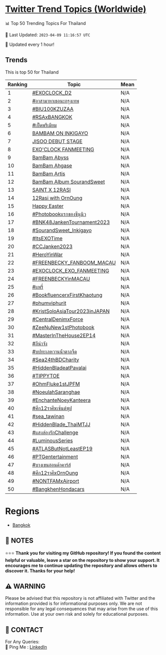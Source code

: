 [Twitter Trend Topics (Worldwide)](https://github.com/ErcinDedeoglu/Twitter-Trend-Topics)
==========


📊 Top 50 Trending Topics For Thailand

📆 Last Updated: `2023-04-09 11:16:57 UTC`

🔧 Updated every 1 hour!


## Trends

This is top 50 for Thailand

| Ranking | Topic | Mean |
| ------- | ------------ | ------------ |
| 1 | [#EXOCLOCK_D2](http://twitter.com/search?q=%23EXOCLOCK_D2) | N/A |
| 2 | [#อาสามาหาเธอนะกรุงเทพ](http://twitter.com/search?q=%23%e0%b8%ad%e0%b8%b2%e0%b8%aa%e0%b8%b2%e0%b8%a1%e0%b8%b2%e0%b8%ab%e0%b8%b2%e0%b9%80%e0%b8%98%e0%b8%ad%e0%b8%99%e0%b8%b0%e0%b8%81%e0%b8%a3%e0%b8%b8%e0%b8%87%e0%b9%80%e0%b8%97%e0%b8%9e) | N/A |
| 3 | [#BIU100KZUZAA](http://twitter.com/search?q=%23BIU100KZUZAA) | N/A |
| 4 | [#RSAxBANGKOK](http://twitter.com/search?q=%23RSAxBANGKOK) | N/A |
| 5 | [#เป็ดพรีเมียม](http://twitter.com/search?q=%23%e0%b9%80%e0%b8%9b%e0%b9%87%e0%b8%94%e0%b8%9e%e0%b8%a3%e0%b8%b5%e0%b9%80%e0%b8%a1%e0%b8%b5%e0%b8%a2%e0%b8%a1) | N/A |
| 6 | [BAMBAM ON INKIGAYO](http://twitter.com/search?q=BAMBAM+ON+INKIGAYO) | N/A |
| 7 | [JISOO DEBUT STAGE](http://twitter.com/search?q=JISOO+DEBUT+STAGE) | N/A |
| 8 | [EXO'CLOCK FANMEETING](http://twitter.com/search?q=EXO%27CLOCK+FANMEETING) | N/A |
| 9 | [BamBam Abyss](http://twitter.com/search?q=BamBam+Abyss) | N/A |
| 10 | [BamBam Ahgase](http://twitter.com/search?q=BamBam+Ahgase) | N/A |
| 11 | [BamBam Artis](http://twitter.com/search?q=BamBam+Artis) | N/A |
| 12 | [BamBam Album SourandSweet](http://twitter.com/search?q=BamBam+Album+SourandSweet) | N/A |
| 13 | [SAINT X 12RASI](http://twitter.com/search?q=SAINT+X+12RASI) | N/A |
| 14 | [12Rasi with OrnOung](http://twitter.com/search?q=12Rasi+with+OrnOung) | N/A |
| 15 | [Happy Easter](http://twitter.com/search?q=Happy+Easter) | N/A |
| 16 | [#Photobookแรกของซีนุนิว](http://twitter.com/search?q=%23Photobook%e0%b9%81%e0%b8%a3%e0%b8%81%e0%b8%82%e0%b8%ad%e0%b8%87%e0%b8%8b%e0%b8%b5%e0%b8%99%e0%b8%b8%e0%b8%99%e0%b8%b4%e0%b8%a7) | N/A |
| 17 | [#BNK48JankenTournament2023](http://twitter.com/search?q=%23BNK48JankenTournament2023) | N/A |
| 18 | [#SourandSweet_Inkigayo](http://twitter.com/search?q=%23SourandSweet_Inkigayo) | N/A |
| 19 | [#ItsEXOTime](http://twitter.com/search?q=%23ItsEXOTime) | N/A |
| 20 | [#CCJanken2023](http://twitter.com/search?q=%23CCJanken2023) | N/A |
| 21 | [#HeroYinWar](http://twitter.com/search?q=%23HeroYinWar) | N/A |
| 22 | [#FREENBECKY_FANBOOM_MACAU](http://twitter.com/search?q=%23FREENBECKY_FANBOOM_MACAU) | N/A |
| 23 | [#EXOCLOCK_EXO_FANMEETING](http://twitter.com/search?q=%23EXOCLOCK_EXO_FANMEETING) | N/A |
| 24 | [#FREENBECKYinMACAU](http://twitter.com/search?q=%23FREENBECKYinMACAU) | N/A |
| 25 | [#แพรี่](http://twitter.com/search?q=%23%e0%b9%81%e0%b8%9e%e0%b8%a3%e0%b8%b5%e0%b9%88) | N/A |
| 26 | [#BookfluencerxFirstKhaotung](http://twitter.com/search?q=%23BookfluencerxFirstKhaotung) | N/A |
| 27 | [#phumviphurit](http://twitter.com/search?q=%23phumviphurit) | N/A |
| 28 | [#KristSoloAsiaTour2023inJAPAN](http://twitter.com/search?q=%23KristSoloAsiaTour2023inJAPAN) | N/A |
| 29 | [#CentralDenimxForce](http://twitter.com/search?q=%23CentralDenimxForce) | N/A |
| 30 | [#ZeeNuNew1stPhotobook](http://twitter.com/search?q=%23ZeeNuNew1stPhotobook) | N/A |
| 31 | [#MasterInTheHouse2EP14](http://twitter.com/search?q=%23MasterInTheHouse2EP14) | N/A |
| 32 | [#ลีน่าจัง](http://twitter.com/search?q=%23%e0%b8%a5%e0%b8%b5%e0%b8%99%e0%b9%88%e0%b8%b2%e0%b8%88%e0%b8%b1%e0%b8%87) | N/A |
| 33 | [#บปทะเลหวานน้ําตาลจืด](http://twitter.com/search?q=%23%e0%b8%9a%e0%b8%9b%e0%b8%97%e0%b8%b0%e0%b9%80%e0%b8%a5%e0%b8%ab%e0%b8%a7%e0%b8%b2%e0%b8%99%e0%b8%99%e0%b9%89%e0%b9%8d%e0%b8%b2%e0%b8%95%e0%b8%b2%e0%b8%a5%e0%b8%88%e0%b8%b7%e0%b8%94) | N/A |
| 34 | [#Sea24thBDCharity](http://twitter.com/search?q=%23Sea24thBDCharity) | N/A |
| 35 | [#HiddenBladeatPavalai](http://twitter.com/search?q=%23HiddenBladeatPavalai) | N/A |
| 36 | [#TIPPYTOE](http://twitter.com/search?q=%23TIPPYTOE) | N/A |
| 37 | [#OhmFluke1stJPFM](http://twitter.com/search?q=%23OhmFluke1stJPFM) | N/A |
| 38 | [#NoeulahSaranghae](http://twitter.com/search?q=%23NoeulahSaranghae) | N/A |
| 39 | [#EnchanteNoeyKanteera](http://twitter.com/search?q=%23EnchanteNoeyKanteera) | N/A |
| 40 | [#ศึก12ราศีxเซ้นต์ซุป](http://twitter.com/search?q=%23%e0%b8%a8%e0%b8%b6%e0%b8%8112%e0%b8%a3%e0%b8%b2%e0%b8%a8%e0%b8%b5x%e0%b9%80%e0%b8%8b%e0%b9%89%e0%b8%99%e0%b8%95%e0%b9%8c%e0%b8%8b%e0%b8%b8%e0%b8%9b) | N/A |
| 41 | [#sea_tawinan](http://twitter.com/search?q=%23sea_tawinan) | N/A |
| 42 | [#HiddenBlade_ThaiMTJJ](http://twitter.com/search?q=%23HiddenBlade_ThaiMTJJ) | N/A |
| 43 | [#แสงส่องรักChallenge](http://twitter.com/search?q=%23%e0%b9%81%e0%b8%aa%e0%b8%87%e0%b8%aa%e0%b9%88%e0%b8%ad%e0%b8%87%e0%b8%a3%e0%b8%b1%e0%b8%81Challenge) | N/A |
| 44 | [#LuminousSeries](http://twitter.com/search?q=%23LuminousSeries) | N/A |
| 45 | [#ATLASButNotLeastEP19](http://twitter.com/search?q=%23ATLASButNotLeastEP19) | N/A |
| 46 | [#PTGentertainment](http://twitter.com/search?q=%23PTGentertainment) | N/A |
| 47 | [#บางเขนฮอนด้าคาร์ส์](http://twitter.com/search?q=%23%e0%b8%9a%e0%b8%b2%e0%b8%87%e0%b9%80%e0%b8%82%e0%b8%99%e0%b8%ae%e0%b8%ad%e0%b8%99%e0%b8%94%e0%b9%89%e0%b8%b2%e0%b8%84%e0%b8%b2%e0%b8%a3%e0%b9%8c%e0%b8%aa%e0%b9%8c) | N/A |
| 48 | [#ศึก12ราศีxOrnOung](http://twitter.com/search?q=%23%e0%b8%a8%e0%b8%b6%e0%b8%8112%e0%b8%a3%e0%b8%b2%e0%b8%a8%e0%b8%b5xOrnOung) | N/A |
| 49 | [#NONTFAMxAirport](http://twitter.com/search?q=%23NONTFAMxAirport) | N/A |
| 50 | [#BangkhenHondacars](http://twitter.com/search?q=%23BangkhenHondacars) | N/A |



# Regions

* [Bangkok](</Thailand/Bangkok.md>)



## 📝 NOTES

⭐⭐⭐ **Thank you for visiting my GitHub repository! If you found the content helpful or valuable, leave a star on the repository to show your support. It encourages me to continue updating the repository and allows others to discover it. Thanks for your help!**


## ⚠️ WARNING

Please be advised that this repository is not affiliated with Twitter and the information provided is for informational purposes only. We are not responsible for any legal consequences that may arise from the use of this information. Use at your own risk and solely for educational purposes.


## 📨 CONTACT

 For Any Queries:  
            🏓 Ping Me : [LinkedIn](https://www.linkedin.com/in/ercindedeoglu/)
